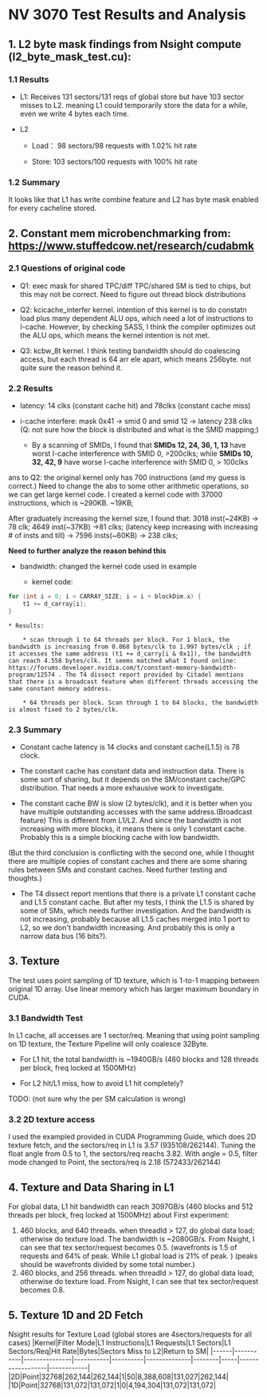 # NV 3070 Test Results and Analysis
## 1. L2 byte mask findings from Nsight compute (l2_byte_mask_test.cu):
   
### 1.1 Results 

* L1: Receives 131 sectors/131 reqs of global store but have 103 sector misses to L2. meaning L1 could temporarily store the data for a while, even we write 4 bytes each time.

* L2

    * Load： 98 sectors/98 requests with 1.02% hit rate

    * Store: 103 sectors/100 requests with 100% hit rate

### 1.2 Summary

It looks like that L1 has write combine feature and L2 has byte mask enabled for every cacheline stored.

## 2. Constant mem microbenchmarking from: https://www.stuffedcow.net/research/cudabmk

### 2.1 Questions of original code

* Q1: exec mask for shared TPC/diff TPC/shared SM  is tied to chips, but this may not be correct. Need to figure out thread block distributions

* Q2: kcicache_interfer kernel. intention of this kernel is to do constatn load plus many dependent ALU ops, which need a lot of instructions to I-cache. However, by checking SASS, I think the compiler optimizes out the ALU ops, which means the kernel intention is not met.

* Q3: kcbw_8t kernel. I think testing bandwidth should do coalescing access, but each thread is 64 arr ele apart, which means 256byte. not quite sure the reason behind it.

### 2.2 Results

* latency: 14 clks (constant cache hit) and 78clks (constant cache miss)
   
* i-cache interfere:  mask 0x41 -> smid 0 and smid 12 -> latency 238 clks  (Q: not sure how the block is distributed and what is the SMID mapping;)

    * By a scanning of SMIDs, I found that **SMIDs 12, 24, 36, 1, 13**  have worst I-cache interference with SMID 0, >200clks; while **SMIDs 10, 32, 42, 9** have worse I-cache interference with SMID 0, > 100clks
   
ans to Q2: the original kernel only has 700 instructions (and my guess is correct.) Need to change the abs to some other arithmetic operations, so we can get large kernel code. I created a kernel code with 37000 instructions, which is ~290KB.    ~19KB;  

After graduately increasing the kernel size, I found that:  3018 inst(~24KB) -> 78 clk; 4649 inst(~37KB) ->81 clks; (latency keep increasing with increasing # of insts and till) -> 7596 insts(~60KB) -> 238 clks;

**Need to further analyze the reason behind this**

* bandwidth: changed the kernel code used in example

    * kernel code:
```C++
for (int i = 0; i < CARRAY_SIZE; i = i + blockDim.x) {
    t1 += d_carray[i];
}
```

    * Results: 
       
        * scan through 1 to 64 threads per block. For 1 block, the bandwidth is increasing from 0.068 bytes/clk to 1.997 bytes/clk ; if it accesses the same address (t1 += d_carry[i & 0x1]), the bandwidth can reach 4.558 bytes/clk. It seems matched what I found online: https://forums.developer.nvidia.com/t/constant-memory-bandwidth-program/12574 . The T4 dissect report provided by Citadel mentions that there is a broadcast feature when different threads accessing the same constant memory address.

        * 64 threads per block. Scan through 1 to 64 blocks, the bandwidth is almost fixed to 2 bytes/clk.
       
### 2.3 Summary

* Constant cache latency is 14 clocks and constant cache(L1.5) is 78 clock. 
  
* The constant cache has constant data and instruction data. There is some sort of sharing, but it depends on the SM/constant cache/GPC distribution. That needs a more exhausive work to investigate.

* The constant cache BW is slow (2 bytes/clk), and it is better when you have multiple outstanding accesses with the same address.(Broadcast feature) This is different from L1/L2. And since the bandwidth is not increasing with more blocks, it means there is only 1 constant cache. Probably this is a simple blocking cache with low bandwidth.

(But the third conclusion is conflicting with the second one, while I thought there are multiple copies of constant caches and there are some sharing rules between SMs and constant caches. Need further testing and thoughts.)

* The T4 dissect report mentions that there is a private L1 constant cache and L1.5 constant cache. But after my tests, I think the L1.5 is shared by some of SMs, which needs further investigation. And the bandwidth is not increasing, probably because all L1.5 caches merged into 1 port to L2, so we don't bandwidth increasing. And probably this is only a narrow data bus (16 bits?).

## 3. Texture

The test uses point sampling of 1D texture, which is 1-to-1 mapping between original 1D array. Use linear memory which has larger maximum boundary in CUDA.

### 3.1 Bandwidth Test

In L1 cache, all accesses are 1 sector/req. Meaning that using point sampling on 1D texture, the Texture Pipeline will only coalesce 32Byte.

* For L1 hit, the total bandwidth is ~1940GB/s  (460 blocks and 128 threads per block, freq locked at 1500MHz)

* For L2 hit/L1 miss, how to avoid L1 hit completely?

TODO: 
(not sure why the per SM calculation is wrong)

### 3.2 2D texture access

I used the exampled provided in CUDA Programming Guide, which does 2D texture fetch, and the sectors/req in L1 is 3.57 (935108/262144). Tuning the float angle from 0.5 to 1, the sectors/req reachs 3.82. With angle = 0.5, filter mode changed to Point, the sectors/req is 2.18 (572433/262144)

## 4. Texture and Data Sharing in L1

For global data, L1 hit bandwidth can reach 3097GB/s  (460 blocks and 512 threads per block, freq locked at 1500MHz)  about 
First experiment: 
1. 460 blocks, and 640 threads. when threadId > 127, do global data load; otherwise do texture load. The bandwidth is ~2080GB/s. From Nsight, I can see that tex sector/request becomes 0.5. (wavefronts is 1.5 of requests and 64% of peak. While L1 global load is 21% of peak. ) (peaks should be wavefronts divided by some total number.)
2. 460 blocks, and 256 threads. when threadId > 127, do global data load; otherwise do texture load. From Nsight, I can see that tex sector/request becomes 0.8.

## 5. Texture 1D and 2D Fetch

Nsight results for Texture Load (global stores are 4sectors/requests for all cases)
|Kernel|Filter Mode|L1 Instructions|L1 Requests|L1 Sectors|L1 Sectors/Req|Hit Rate|Bytes|Sectors Miss to L2|Return to SM|
|------|-----------|---------------|-----------|----------|--------------|--------|-----|------------------|------------|
|2D|Point|32768|262,144|262,144|1|50|8,388,608|131,027|262,144|
|1D|Point|32768|131,072|131,072|1|0|4,194,304|131,072|131,072|
